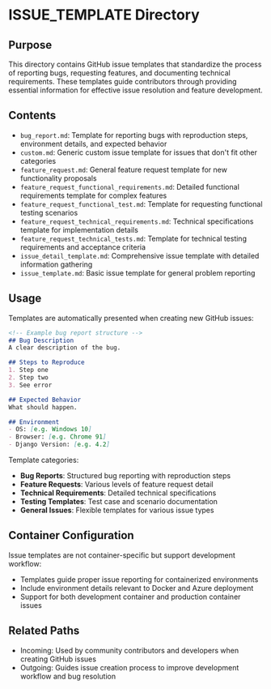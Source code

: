 
# ISSUE_TEMPLATE Directory

## Purpose
This directory contains GitHub issue templates that standardize the process of reporting bugs, requesting features, and documenting technical requirements. These templates guide contributors through providing essential information for effective issue resolution and feature development.

## Contents
- `bug_report.md`: Template for reporting bugs with reproduction steps, environment details, and expected behavior
- `custom.md`: Generic custom issue template for issues that don't fit other categories
- `feature_request.md`: General feature request template for new functionality proposals
- `feature_request_functional_requirements.md`: Detailed functional requirements template for complex features
- `feature_request_functional_test.md`: Template for requesting functional testing scenarios
- `feature_request_technical_requirements.md`: Technical specifications template for implementation details
- `feature_request_technical_tests.md`: Template for technical testing requirements and acceptance criteria
- `issue_detail_template.md`: Comprehensive issue template with detailed information gathering
- `issue_template.md`: Basic issue template for general problem reporting

## Usage
Templates are automatically presented when creating new GitHub issues:

```markdown
<!-- Example bug report structure -->
## Bug Description
A clear description of the bug.

## Steps to Reproduce
1. Step one
2. Step two
3. See error

## Expected Behavior
What should happen.

## Environment
- OS: [e.g. Windows 10]
- Browser: [e.g. Chrome 91]
- Django Version: [e.g. 4.2]
```

Template categories:
- **Bug Reports**: Structured bug reporting with reproduction steps
- **Feature Requests**: Various levels of feature request detail
- **Technical Requirements**: Detailed technical specifications
- **Testing Templates**: Test case and scenario documentation
- **General Issues**: Flexible templates for various issue types

## Container Configuration
Issue templates are not container-specific but support development workflow:
- Templates guide proper issue reporting for containerized environments
- Include environment details relevant to Docker and Azure deployment
- Support for both development container and production container issues

## Related Paths
- Incoming: Used by community contributors and developers when creating GitHub issues
- Outgoing: Guides issue creation process to improve development workflow and bug resolution
